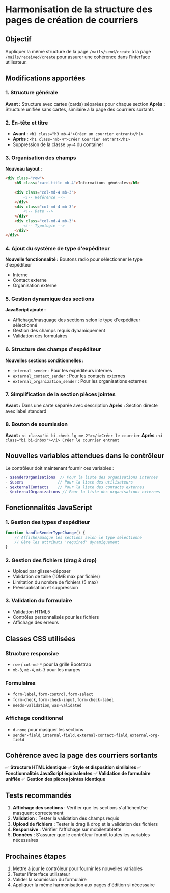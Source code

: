 # Harmonisation de la structure des pages de création de courriers

## Objectif
Appliquer la même structure de la page `/mails/send/create` à la page `/mails/received/create` pour assurer une cohérence dans l'interface utilisateur.

## Modifications apportées

### 1. Structure générale
**Avant :** Structure avec cartes (cards) séparées pour chaque section
**Après :** Structure unifiée sans cartes, similaire à la page des courriers sortants

### 2. En-tête et titre
- **Avant :** `<h1 class="h3 mb-4">Créer un courrier entrant</h1>`
- **Après :** `<h1 class="mb-4">Créer Courrier entrant</h1>`
- Suppression de la classe `py-4` du container

### 3. Organisation des champs
**Nouveau layout :**
```html
<div class="row">
    <h5 class="card-title mb-4">Informations générales</h5>
    
    <div class="col-md-4 mb-3">
        <!-- Référence -->
    </div>
    <div class="col-md-4 mb-3">
        <!-- Date -->
    </div>
    <div class="col-md-4 mb-3">
        <!-- Typologie -->
    </div>
</div>
```

### 4. Ajout du système de type d'expéditeur
**Nouvelle fonctionnalité :** Boutons radio pour sélectionner le type d'expéditeur
- Interne
- Contact externe  
- Organisation externe

### 5. Gestion dynamique des sections
**JavaScript ajouté :**
- Affichage/masquage des sections selon le type d'expéditeur sélectionné
- Gestion des champs requis dynamiquement
- Validation des formulaires

### 6. Structure des champs d'expéditeur
**Nouvelles sections conditionnelles :**
- `internal_sender` : Pour les expéditeurs internes
- `external_contact_sender` : Pour les contacts externes
- `external_organization_sender` : Pour les organisations externes

### 7. Simplification de la section pièces jointes
**Avant :** Dans une carte séparée avec description
**Après :** Section directe avec label standard

### 8. Bouton de soumission
**Avant :** `<i class="bi bi-check-lg me-2"></i>Créer le courrier`
**Après :** `<i class="bi bi-inbox"></i> Créer le courrier entrant`

## Nouvelles variables attendues dans le contrôleur

Le contrôleur doit maintenant fournir ces variables :
```php
- $senderOrganisations  // Pour la liste des organisations internes
- $users               // Pour la liste des utilisateurs
- $externalContacts    // Pour la liste des contacts externes
- $externalOrganizations // Pour la liste des organisations externes
```

## Fonctionnalités JavaScript

### 1. Gestion des types d'expéditeur
```javascript
function handleSenderTypeChange() {
    // Affiche/masque les sections selon le type sélectionné
    // Gère les attributs 'required' dynamiquement
}
```

### 2. Gestion des fichiers (drag & drop)
- Upload par glisser-déposer
- Validation de taille (10MB max par fichier)
- Limitation du nombre de fichiers (5 max)
- Prévisualisation et suppression

### 3. Validation du formulaire
- Validation HTML5
- Contrôles personnalisés pour les fichiers
- Affichage des erreurs

## Classes CSS utilisées

### Structure responsive
- `row` / `col-md-*` pour la grille Bootstrap
- `mb-3`, `mb-4`, `mt-3` pour les marges

### Formulaires
- `form-label`, `form-control`, `form-select`
- `form-check`, `form-check-input`, `form-check-label`
- `needs-validation`, `was-validated`

### Affichage conditionnel
- `d-none` pour masquer les sections
- `sender-field`, `internal-field`, `external-contact-field`, `external-org-field`

## Cohérence avec la page des courriers sortants

✅ **Structure HTML identique**
✅ **Style et disposition similaires**
✅ **Fonctionnalités JavaScript équivalentes**
✅ **Validation de formulaire unifiée**
✅ **Gestion des pièces jointes identique**

## Tests recommandés

1. **Affichage des sections** : Vérifier que les sections s'affichent/se masquent correctement
2. **Validation** : Tester la validation des champs requis
3. **Upload de fichiers** : Tester le drag & drop et la validation des fichiers
4. **Responsive** : Vérifier l'affichage sur mobile/tablette
5. **Données** : S'assurer que le contrôleur fournit toutes les variables nécessaires

## Prochaines étapes

1. Mettre à jour le contrôleur pour fournir les nouvelles variables
2. Tester l'interface utilisateur
3. Valider la soumission du formulaire
4. Appliquer la même harmonisation aux pages d'édition si nécessaire

